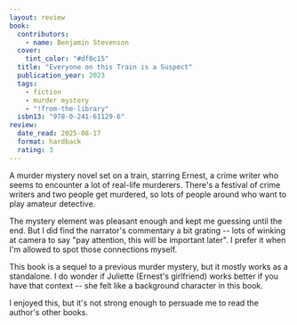 ```yaml
---
layout: review
book:
  contributors:
    - name: Benjamin Stevenson
  cover:
    tint_color: "#df0c15"
  title: "Everyone on this Train is a Suspect"
  publication_year: 2023
  tags:
    - fiction
    - murder mystery
    - "!from-the-library"
  isbn13: "978-0-241-61129-6"
review:
  date_read: 2025-08-17
  format: hardback
  rating: 3
---
```

A murder mystery novel set on a train, starring Ernest, a crime writer who seems to encounter a lot of real-life murderers.
There's a festival of crime writers and two people get murdered, so lots of people around who want to play amateur detective.

The mystery element was pleasant enough and kept me guessing until the end.
But I did find the narrator's commentary a bit grating -- lots of winking at camera to say "pay attention, this will be important later".
I prefer it when I'm allowed to spot those connections myself.

This book is a sequel to a previous murder mystery, but it mostly works as a standalone.
I do wonder if Juliette (Ernest's girlfriend) works better if you have that context -- she felt like a background character in this book.

I enjoyed this, but it's not strong enough to persuade me to read the author's other books.
